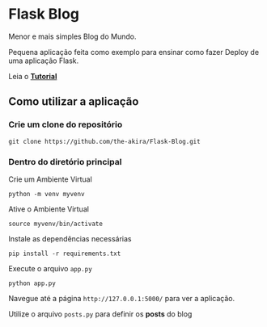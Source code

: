 # Flask Blog

Menor e mais simples Blog do Mundo.

Pequena aplicação feita como exemplo para ensinar como fazer Deploy de uma aplicação Flask.

Leia o **[Tutorial](https://akirablog.surge.sh/posts/flask-heroku/)**

## Como utilizar a aplicação

### Crie um clone do repositório

```
git clone https://github.com/the-akira/Flask-Blog.git
```

### Dentro do diretório principal

Crie um Ambiente Virtual

```
python -m venv myvenv
```

Ative o Ambiente Virtual

```
source myvenv/bin/activate
```

Instale as dependências necessárias

```
pip install -r requirements.txt
```

Execute o arquivo `app.py`

```
python app.py
```

Navegue até a página `http://127.0.0.1:5000/` para ver a aplicação.

Utilize o arquivo `posts.py` para definir os **posts** do blog
